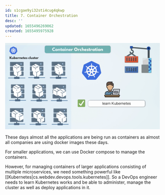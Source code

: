 ```yaml
---
id: s1cgae9yi32sti4cug4qkwp
title: 7. Container Orchestration
desc: ''
updated: 1655496269062
created: 1655495975928
---
```


![Container Orchestration](/assets/images/2022-06-18-01-30-45.png)

These days almost all the applications are being run as containers as almost all companies are using docker images these days.

For smaller applications, we can use Docker compose to manage the containers.

However, for managing containers of larger applications consisting of multiple microservices, we need something powerful like [[Kubernetes|cs.webdev.devops.tools.kubernetes]]. So a DevOps engineer needs to learn Kubernetes works and be able to administer, manage the cluster as well as deploy applications in it.
